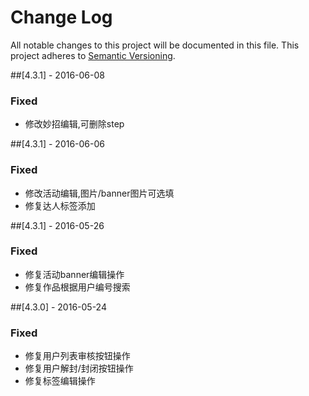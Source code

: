 # Change Log
All notable changes to this project will be documented in this file.
This project adheres to [Semantic Versioning](http://semver.org/).


##[4.3.1] - 2016-06-08
### Fixed
- 修改妙招编辑,可删除step

##[4.3.1] - 2016-06-06
### Fixed
- 修改活动编辑,图片/banner图片可选填
- 修复达人标签添加

##[4.3.1] - 2016-05-26
### Fixed
- 修复活动banner编辑操作
- 修复作品根据用户编号搜索

##[4.3.0] - 2016-05-24
### Fixed
- 修复用户列表审核按钮操作
- 修复用户解封/封闭按钮操作
- 修复标签编辑操作

